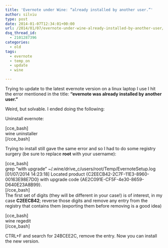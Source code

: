 ```yaml
---
title: 'Evernote under Wine: “already installed by another user.”'
author: silviu
type: post
date: 2014-01-07T12:34:01+00:00
url: /2014/01/07/evernote-under-wine-already-installed-by-another-user/
dsq_thread_id:
  - 2101287396
categories:
  - old
tags:
  - evernote
  - temp_on
  - update
  - wine

---
```

Trying to update to the latest evernote version on a linux laptop I use I hit the error mentioned in the title: **&#8220;evernote was already installed by another user.&#8221;**

Weird, but solvable. I ended doing the following:

Uninstall evernote:

[cce_bash]  
wine uninstaller  
[/cce_bash]

Trying to install still gave the same error and so I had to do some registry surgery (be sure to replace **root** with your username):

[cce_bash]  
grep &#8220;with upgrade&#8221; ~/.wine/drive_c/users/root/Temp/EvernoteSetup.log  
[01/07/2014 14:23:18] Located product {C2EECB42-2C7F-11E3-8960-00163E98E7D0} with upgrade code {AE2C091E-CF5F-4e30-8659-D640E23A8B99}.  
[/cce_bash]  
The first set of digits (they will be different in your case!) is of interest, in my case **C2EECB42**; reverse those digits and remove any entry from the registry that contains them (exporting them before removing is a good idea)

[cce_bash]  
wine regedit  
[/cce_bash]

CTRL+F and search for 24BCEE2C, remove the entry. Now you can install the new version.
